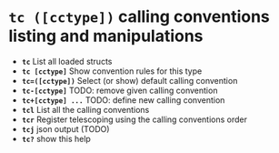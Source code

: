 <!-- TITLE: tc -->

#  **`tc ([cctype])`** calling conventions listing and manipulations

- **`tc`** List all loaded structs
- **`tc [cctype]`** Show convention rules for this type
- **`tc=([cctype])`** Select (or show) default calling convention
- **`tc-[cctype]`** TODO: remove given calling convention
- **`tc+[cctype] ...`** TODO: define new calling convention
- **`tcl`** List all the calling conventions
- **`tcr`** Register telescoping using the calling conventions order
- **`tcj`** json output (TODO)
- **`tc?`** show this help